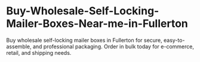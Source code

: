 # Buy-Wholesale-Self-Locking-Mailer-Boxes-Near-me-in-Fullerton
Buy wholesale self-locking mailer boxes in Fullerton for secure, easy-to-assemble, and professional packaging. Order in bulk today for e-commerce, retail, and shipping needs.
